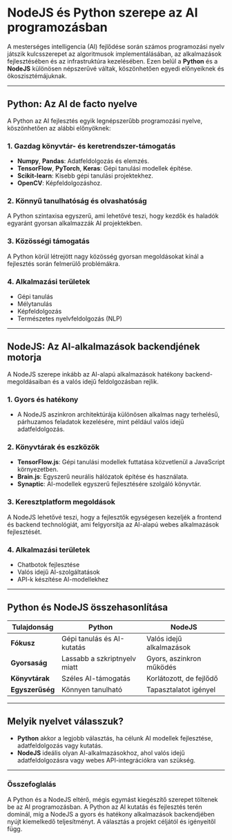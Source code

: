 # NodeJS és Python szerepe az AI programozásban

A mesterséges intelligencia (AI) fejlődése során számos programozási nyelv játszik kulcsszerepet az algoritmusok implementálásában, az alkalmazások fejlesztésében és az infrastruktúra kezelésében. Ezen belül a **Python** és a **NodeJS** különösen népszerűvé váltak, köszönhetően egyedi előnyeiknek és ökoszisztémájuknak.

---

## Python: Az AI de facto nyelve

A Python az AI fejlesztés egyik legnépszerűbb programozási nyelve, köszönhetően az alábbi előnyöknek:

### 1. Gazdag könyvtár- és keretrendszer-támogatás
- **Numpy**, **Pandas**: Adatfeldolgozás és elemzés.
- **TensorFlow**, **PyTorch**, **Keras**: Gépi tanulási modellek építése.
- **Scikit-learn**: Kisebb gépi tanulási projektekhez.
- **OpenCV**: Képfeldolgozáshoz.

### 2. Könnyű tanulhatóság és olvashatóság
A Python szintaxisa egyszerű, ami lehetővé teszi, hogy kezdők és haladók egyaránt gyorsan alkalmazzák AI projektekben.

### 3. Közösségi támogatás
A Python körül létrejött nagy közösség gyorsan megoldásokat kínál a fejlesztés során felmerülő problémákra.

### 4. Alkalmazási területek
- Gépi tanulás
- Mélytanulás
- Képfeldolgozás
- Természetes nyelvfeldolgozás (NLP)

---

## NodeJS: Az AI-alkalmazások backendjének motorja

A NodeJS szerepe inkább az AI-alapú alkalmazások hatékony backend-megoldásaiban és a valós idejű feldolgozásban rejlik.

### 1. Gyors és hatékony
- A NodeJS aszinkron architektúrája különösen alkalmas nagy terhelésű, párhuzamos feladatok kezelésére, mint például valós idejű adatfeldolgozás.

### 2. Könyvtárak és eszközök
- **TensorFlow.js**: Gépi tanulási modellek futtatása közvetlenül a JavaScript környezetben.
- **Brain.js**: Egyszerű neurális hálózatok építése és használata.
- **Synaptic**: AI-modellek egyszerű fejlesztésére szolgáló könyvtár.

### 3. Keresztplatform megoldások
A NodeJS lehetővé teszi, hogy a fejlesztők egységesen kezeljék a frontend és backend technológiát, ami felgyorsítja az AI-alapú webes alkalmazások fejlesztését.

### 4. Alkalmazási területek
- Chatbotok fejlesztése
- Valós idejű AI-szolgáltatások
- API-k készítése AI-modellekhez

---

## Python és NodeJS összehasonlítása

| Tulajdonság           | Python                           | NodeJS                          |
|-----------------------|----------------------------------|---------------------------------|
| **Fókusz**            | Gépi tanulás és AI-kutatás      | Valós idejű alkalmazások        |
| **Gyorsaság**         | Lassabb a szkriptnyelv miatt    | Gyors, aszinkron működés        |
| **Könyvtárak**        | Széles AI-támogatás             | Korlátozott, de fejlődő        |
| **Egyszerűség**       | Könnyen tanulható               | Tapasztalatot igényel           |

---

## Melyik nyelvet válasszuk?

- **Python** akkor a legjobb választás, ha célunk AI modellek fejlesztése, adatfeldolgozás vagy kutatás.
- **NodeJS** ideális olyan AI-alkalmazásokhoz, ahol valós idejű adatfeldolgozásra vagy webes API-integrációkra van szükség.

---

### Összefoglalás

A Python és a NodeJS eltérő, mégis egymást kiegészítő szerepet töltenek be az AI programozásban. A Python az AI kutatás és fejlesztés terén dominál, míg a NodeJS a gyors és hatékony alkalmazások backendjében nyújt kiemelkedő teljesítményt. A választás a projekt céljától és igényeitől függ.
